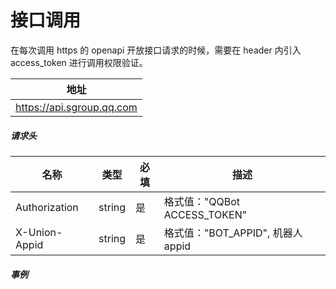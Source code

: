 # 接口调用

在每次调用 https 的 openapi 开放接口请求的时候，需要在 header 内引入 access_token 进行调用权限验证。

| 地址 |
| ----- |
| https://api.sgroup.qq.com |

##### 请求头

| 名称 | 类型 | 必填 | 描述|
| --------------------- | ---- | ---------- | -------- |
| Authorization	| string | 是 | 格式值："QQBot ACCESS_TOKEN" |
| X-Union-Appid	| string | 是 | 格式值："BOT_APPID", 机器人 appid |


##### 事例

 